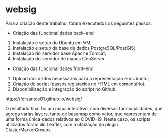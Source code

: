 # websig
Para a criação deste trabalho, foram executados os seguintes passos:

- Criação das funcionalidades back-end
1. Instalação e setup do Ubuntu em VM;
2. Instalação e setup da base de dados PostgreSQL/PostGIS;
4. Instalação do servidor base Apache Tomcat;
5. Instalação do servidor de mapas GeoServer.

- Criação das funcionalidades front-end
1. Upload dos dados necessários para a representação em Ubuntu;
2. Criação do script (passos registados no HTML em comentário);
3. Disponibilização e integração do script no Github.

https://fdrsantos01.github.io/websig/

O resultado final foi um mapa interativo, com diversas funcionalidades, que agrega várias layers, tanto de basemap como vetor, que representam de uma forma única dados relativos ao COVID-19. Neste caso, os scripts utilizados foram do Leaflet, com a utilização do plugin ClusterMarkerGroups.
